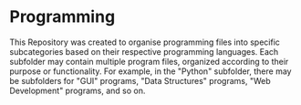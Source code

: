 # Programming
This Repository was created to organise programming files into specific subcategories based on their respective programming languages. 
Each subfolder may contain multiple program files, organized according to their purpose or functionality. For example, in the "Python" subfolder, there may be subfolders for "GUI" programs, "Data Structures" programs, "Web Development" programs, and so on.
